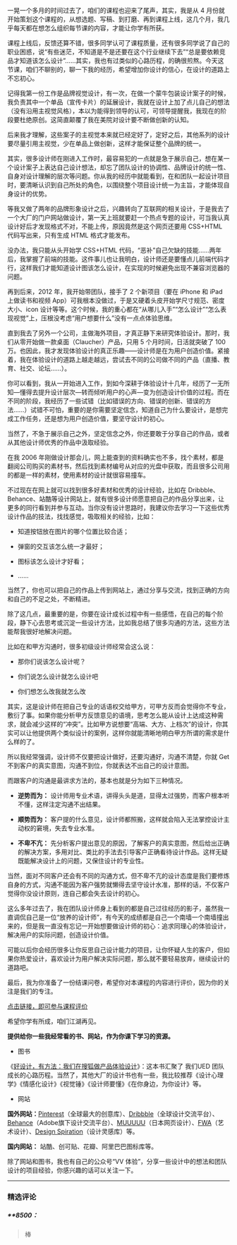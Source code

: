 <p data-nodeid="82189" class="">一晃一个多月的时间过去了，咱们的课程也迎来了尾声，其实，我是从 4 月份就开始策划这个课程的，从想选题、写稿、到打磨、再到课程上线，这几个月，我几乎每天都在想怎么组织每节课的内容，才能让你学有所获。</p>





<p data-nodeid="81133">课程上线后，反馈还算不错，很多同学认可了课程质量，还有很多同学说了自己的职业困惑，说“有些迷茫，不知道是不是还要在这个行业继续下去”“总是要依赖竞品才知道该怎么设计”……其实，我也有过类似的心路历程，的确很煎熬。今天这节课，咱们不聊别的，聊一下我的经历，希望增加你设计的信心，在设计的道路上不忘初心。</p>
<p data-nodeid="81134">记得我第一份工作是品牌视觉设计，有一次，在做一个蒙牛包装设计案子的时候，我负责其中一个单品（宣传卡片）的延展设计，我就在设计上加了点儿自己的想法（没有沿用主视觉风格），本以为能得到领导的认可，可领导提醒我，我现在的阶段要杜绝原创。这简直颠覆了我在美院对设计要不断做创新的认知。</p>
<p data-nodeid="81135">后来我才理解，这些案子的主视觉本来就已经定好了，定好之后，其他系列的设计要尽量引用主视觉，少在单品上做创新，这样才能保证整个品牌的统一。</p>
<p data-nodeid="81136">其实，很多设计师在刚进入工作时，最容易犯的一点就是急于展示自己，想在某一个设计案子上表达自己设计想法，却忘了团队设计的协调性、品牌设计的统一性、自身对设计理解的层次等问题。你从我的经历中就能看到，在和团队一起设计项目时，要清晰认识到自己所处的角色，以围绕整个项目设计统一为主旨，才能体现自身设计的优势。</p>
<p data-nodeid="81137">等我又做了两年的品牌形象设计之后，兴趣转向了互联网的相关设计，于是我去了一个大厂的门户网站做设计，第一天上班就要赶一个热点专题的设计，可当我认真设计好后才发现格式不对，不能上传，原因竟然是这个网页还要用 CSS+HTML 代码写出来，只有生成 HTML 格式才能发布。</p>
<p data-nodeid="81138">没办法，我只能从头开始学 CSS+HTML 代码，“恶补”自己欠缺的技能……两年后，我掌握了前端的技能。这件事儿也让我明白，设计师还是要懂点儿前端代码才行，这样我们才能知道设计图该怎么设计，在实现的时候避免出现不兼容浏览器的问题。</p>
<p data-nodeid="82789" class="">再到后来，2012 年，我开始带团队，接手了 2 个新项目（要在 iPhone 和 iPad 上做读书和视频 App）可我根本没做过，于是又硬着头皮开始学尺寸规范、密度大小、icon 设计等等。这个时候，我的重心都在“从哪儿入手”“怎么设计”“怎么表现视觉”上，压根没考虑“用户想要什么”没有一点点体验思维。</p>


<p data-nodeid="81140">直到我去了另外一个公司，主做海外项目，才真正静下来研究体验设计。那时，我们从零开始做一款桌面（Claucher）产品，只用 5 个月时间，日活就突破了 100 万。也因此，我才发现体验设计的真正乐趣——设计师是在为用户创造价值。紧接着，我在体验设计的道路上越走越远，尝试去不同的公司做不同的产品（直播、教育、社交、论坛……）。</p>
<p data-nodeid="81141">你可以看到，我从一开始进入工作，到如今深耕于体验设计十几年，经历了一无所知—懂得去提升设计层次—转而倾听用户的心声—变为创造设计价值的过程。而在不同的阶段，我经历了一些试错（比如错误的方向、错误的创新、错误的方法……）试错不可怕，重要的是你需要坚定信念，知道自己为什么要设计，是想完成工作任务，还是想为用户创造价值，要坚守设计的初心。</p>
<p data-nodeid="81142">当然了，不急于展示自己之外，坚定信念之外，你还要敢于分享自己的作品，或者从其他设计师优秀的作品中汲取经验。</p>
<p data-nodeid="81143">在我 2006 年刚做设计那会儿，网上能查到的资料确实也不多，找个素材，都是翻阅公司购买的素材书，然后找到素材编号从对应的光盘中获取，而且很多公司用的都是一样的素材，使用素材的设计就很容易撞车。</p>
<p data-nodeid="81144">不过现在在网上就可以找到很多好素材和优秀的设计经验，比如在 Dribbble、Behance、站酷等设计网站上，就有很多设计师愿意把自己的作品分享出来，让更多的同行看到并参与互动。当你没有设计思路时，我建议你去学习一下这些优秀设计作品的技法，找找感觉，吸取相关的经验，比如：</p>
<ul data-nodeid="81145">
<li data-nodeid="81146">
<p data-nodeid="81147">知道按钮放在图片的哪个位置比较合适；</p>
</li>
<li data-nodeid="81148">
<p data-nodeid="81149">弹窗的交互该怎么统一才最好；</p>
</li>
<li data-nodeid="81150">
<p data-nodeid="81151">图标该怎么设计才好看；</p>
</li>
<li data-nodeid="81152">
<p data-nodeid="81153">……</p>
</li>
</ul>
<p data-nodeid="81154">当然了，你也可以把自己的作品上传到网站上，通过分享与交流，找到正确的方向和自己的不足之处，不断精进。</p>
<p data-nodeid="81155">除了这几点，最重要的是，你要在设计成长过程中有一些感悟，在自己的每个阶段，静下心去思考或沉淀一些设计方法，比如我总结了很多沟通的方法，这些方法能帮我很好地解决问题。</p>
<p data-nodeid="81156">比如在和甲方沟通时，很多初级设计师经常会这么说：</p>
<ul data-nodeid="81157">
<li data-nodeid="81158">
<p data-nodeid="81159">那你们说该怎么设计呢？</p>
</li>
<li data-nodeid="81160">
<p data-nodeid="81161">你们说怎么设计就怎么设计吧</p>
</li>
<li data-nodeid="81162">
<p data-nodeid="81163">你们想怎么改我就怎么改</p>
</li>
</ul>
<p data-nodeid="81164">其实，这是设计师在把自己专业的话语权交给甲方，可甲方反而会觉得你不专业，敷衍了事。如果你能分析甲方反馈意见的语境，思考怎么能从设计上达成这种需求，就会减少这样的“冲突”。比如甲方说想要“高端、大方、上档次”的设计，你其实可以让他提供两个类似设计的案例，这样你就能清晰地明白甲方所谓的需求是什么样的了。</p>
<p data-nodeid="81165">所以我经常强调，设计师不仅要把设计做好，还要沟通好，沟通不清楚，你就 Get不到客户的真实意图，沟通不到位，你就表达不出自己的设计意图。</p>
<p data-nodeid="81166">而跟客户的沟通是最讲求方法的，基本也就是分为如下三种情况。</p>
<ul data-nodeid="83732">
<li data-nodeid="83733">
<p data-nodeid="83734"><strong data-nodeid="83743">逆势而为：</strong> 设计师用专业术语，讲得头头是道，显得太过强势，而客户根本听不懂，这样注定沟通不出结果。</p>
</li>
<li data-nodeid="83735">
<p data-nodeid="83736"><strong data-nodeid="83748">顺势而为：</strong> 客户提的什么意见，设计师都照搬，这样就会陷入无法掌控设计主动权的窘境，失去专业水准。</p>
</li>
<li data-nodeid="83737">
<p data-nodeid="83738" class=""><strong data-nodeid="83753">不卑不亢：</strong> 先分析客户提出意见的原因，了解客户的真实意图，然后给出正确的解决方案，多用对比、类比的手法去引导客户正确看待设计作品。这样无疑既能解决设计上的问题，又保住设计的专业性。</p>
</li>
</ul>



<p data-nodeid="81174">当然，面对不同客户还会有不同的沟通方式，但不卑不亢的设计态度是我们要修炼自身的方式，沟通不能因为客户强势就懒得去坚守设计水准，那样的话，不仅客户觉得你没设计原则，连自己都会失去设计的初心。</p>
<p data-nodeid="81175">这么多年过去了，我在团队设计师身上看到的都是自己过往经历的影子，虽然我一直调侃自己是一位“放养的设计师”，有今天的成绩都是自己一个南墙一个南墙撞出来的，但是我一直没有忘记一开始想要做设计师的初心：追求同理心的体验设计，解决用户的实际问题，创造设计价值。</p>
<p data-nodeid="81176">可能以后你会经历很多让你反思自己设计能力的项目，让你怀疑人生的客户，但如果你热爱设计，喜欢设计为用户解决实际问题，那么就不要轻易放弃，继续设计的道路吧。</p>
<p data-nodeid="81177">最后，我为你准备了一份结课问卷，希望你对本课程的内容进行评价，因为你的关注是我们的专注。</p>
<p data-nodeid="81178"><a href="https://wj.qq.com/s2/7271167/1162/" data-nodeid="81237">点击链接，即可参与课程评价</a></p>
<p data-nodeid="81179">希望你学有所成，咱们江湖再见。</p>
<p data-nodeid="81180"><strong data-nodeid="81242">提供给你一些我经常看的书、网站，作为你课下学习的资源。</strong></p>
<ul data-nodeid="81181">
<li data-nodeid="81182">
<p data-nodeid="81183">图书</p>
</li>
</ul>
<p data-nodeid="81184">《<a href="https://item.jd.com/12669222.html" data-nodeid="81247">好设计，有方法：我们在搜狐做产品体验设计</a>》：这本书汇聚了 我们UED 团队成长的心路历程。当然了，其他大厂的设计书也有一些，我比较推荐《设计心理学》《情感化设计》《视觉锤》《设计师要懂》《在你身边，为你设计》等。</p>
<ul data-nodeid="81185">
<li data-nodeid="81186">
<p data-nodeid="81187">网站</p>
</li>
</ul>
<p data-nodeid="81188"><strong data-nodeid="81277">国外网站：</strong><a href="https://www.pinterest.com" data-nodeid="81255">Pinterest</a>（全球最大的创意库）、<a href="https://dribbble.com" data-nodeid="81259">Dribbble</a>（全球设计交流平台）、<a href="https://www.behance.net" data-nodeid="81263">Behance</a>（Adobe旗下设计交流平台）、<a href="http://muuuuu.org/" data-nodeid="81267">MUUUUU</a>（日本网页设计）、<a href="https://thefwa.com/" data-nodeid="81271">FWA</a>（艺术设计）、<a href="https://www.designspiration.com/" data-nodeid="81275">Design Spiration</a>（设计灵感库）等。</p>
<p data-nodeid="85614" class=""><strong data-nodeid="85619">国内网站：</strong> 站酷、创可贴、花瓣、阿里巴巴图标库等。</p>





<p data-nodeid="84370" class="">除了网站和图书，我也有自己的公众号“VV 体验”，分享一些设计中的想法和团队设计的项目经验，你感兴趣的话可以关注一下。</p>

---

### 精选评论

##### **8500：
> 棒

